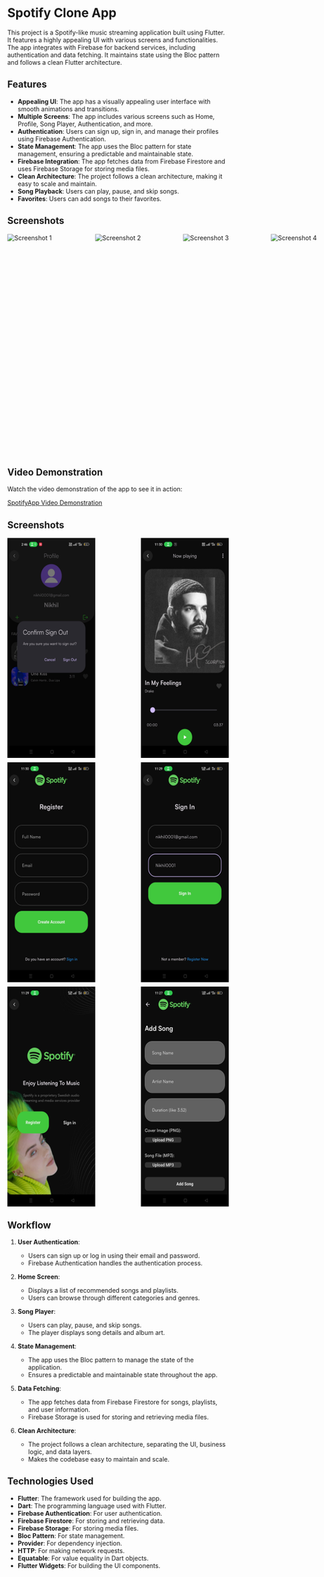 # Spotify Clone App

This project is a Spotify-like music streaming application built using Flutter. It features a highly appealing UI with various screens and functionalities. The app integrates with Firebase for backend services, including authentication and data fetching. It maintains state using the Bloc pattern and follows a clean Flutter architecture.

## Features

- **Appealing UI**: The app has a visually appealing user interface with smooth animations and transitions.
- **Multiple Screens**: The app includes various screens such as Home, Profile, Song Player, Authentication, and more.
- **Authentication**: Users can sign up, sign in, and manage their profiles using Firebase Authentication.
- **State Management**: The app uses the Bloc pattern for state management, ensuring a predictable and maintainable state.
- **Firebase Integration**: The app fetches data from Firebase Firestore and uses Firebase Storage for storing media files.
- **Clean Architecture**: The project follows a clean architecture, making it easy to scale and maintain.
- **Song Playback**: Users can play, pause, and skip songs.
- **Favorites**: Users can add songs to their favorites.

## Screenshots

<div style="display: flex; flex-direction: row; justify-content: space-between;">
  <img src="assets/spotisc/01.png" alt="Screenshot 1" width="200" height="500">
  <img src="assets/spotisc/02.png" alt="Screenshot 2" width="200" height="500">
  <img src="assets/spotisc/03.png" alt="Screenshot 3" width="200" height="500">
  <img src="assets/spotisc/04.png" alt="Screenshot 4" width="200" height="500">
  <img src="assets/spotisc/05.png" alt="Screenshot 5" width="200" height="500">
  <img src="assets/spotisc/06.png" alt="Screenshot 6" width="200" height="500">
  <img src="assets/spotisc/07.png" alt="Screenshot 7" width="200" height="500">
  <img src="assets/spotisc/08.png" alt="Screenshot 8" width="200" height="500">
</div>

## Video Demonstration

Watch the video demonstration of the app to see it in action:

[SpotifyApp Video Demonstration](https://vimeo.com/1049101254/5cb85d5539)

## Screenshots

<div style="display: flex; flex-wrap: wrap; gap: 10px; justify-content: space-between;">
  <img src="assets/spotisc/01.jpg" alt="Screenshot 1" width="200" height="500">
  <img src="assets/spotisc/02.jpg" alt="Screenshot 2" width="200" height="500">
  <img src="assets/spotisc/03.jpg" alt="Screenshot 3" width="200" height="500">
  <img src="assets/spotisc/04.jpg" alt="Screenshot 4" width="200" height="500">
  <img src="assets/spotisc/05.jpg" alt="Screenshot 5" width="200" height="500">
  <img src="assets/spotisc/06.jpg" alt="Screenshot 6" width="200" height="500">
</div>

## Workflow

1. **User Authentication**: 
   - Users can sign up or log in using their email and password.
   - Firebase Authentication handles the authentication process.

2. **Home Screen**:
   - Displays a list of recommended songs and playlists.
   - Users can browse through different categories and genres.

3. **Song Player**:
   - Users can play, pause, and skip songs.
   - The player displays song details and album art.

4. **State Management**:
   - The app uses the Bloc pattern to manage the state of the application.
   - Ensures a predictable and maintainable state throughout the app.

5. **Data Fetching**:
   - The app fetches data from Firebase Firestore for songs, playlists, and user information.
   - Firebase Storage is used for storing and retrieving media files.

6. **Clean Architecture**:
   - The project follows a clean architecture, separating the UI, business logic, and data layers.
   - Makes the codebase easy to maintain and scale.

## Technologies Used

- **Flutter**: The framework used for building the app.
- **Dart**: The programming language used with Flutter.
- **Firebase Authentication**: For user authentication.
- **Firebase Firestore**: For storing and retrieving data.
- **Firebase Storage**: For storing media files.
- **Bloc Pattern**: For state management.
- **Provider**: For dependency injection.
- **HTTP**: For making network requests.
- **Equatable**: For value equality in Dart objects.
- **Flutter Widgets**: For building the UI components.